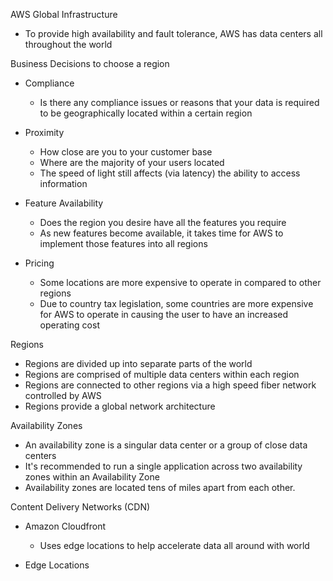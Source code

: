 AWS Global Infrastructure

- To provide high availability and fault tolerance, AWS has data centers all throughout the world
 
Business Decisions to choose a region

- Compliance
    
    - Is there any compliance issues or reasons that your data is required to be geographically located within a certain region
- Proximity
    
    - How close are you to your customer base
    - Where are the majority of your users located
    - The speed of light still affects (via latency) the ability to access information
- Feature Availability
    
    - Does the region you desire have all the features you require
    - As new features become available, it takes time for AWS to implement those features into all regions
- Pricing
    
    - Some locations are more expensive to operate in compared to other regions
    - Due to country tax legislation, some countries are more expensive for AWS to operate in causing the user to have an increased operating cost
 
Regions

- Regions are divided up into separate parts of the world
- Regions are comprised of multiple data centers within each region
- Regions are connected to other regions via a high speed fiber network controlled by AWS
- Regions provide a global network architecture
 
Availability Zones

- An availability zone is a singular data center or a group of close data centers
- It's recommended to run a single application across two availability zones within an Availability Zone
- Availability zones are located tens of miles apart from each other.
 
Content Delivery Networks (CDN)

- Amazon Cloudfront
    
    - Uses edge locations to help accelerate data all around with world
- Edge Locations